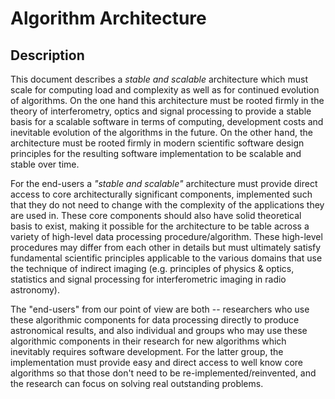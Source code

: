 # Algorithm Architecture

## Description

This document describes a _stable and scalable_ architecture which
must scale for computing load and complexity as well as for continued
evolution of algorithms.  On the one hand this architecture must be
rooted firmly in the theory of interferometry, optics and signal
processing to provide a stable basis for a scalable software in terms
of computing, development costs and inevitable evolution of the
algorithms in the future.  On the other hand, the architecture must be
rooted firmly in modern scientific software design principles for the
resulting software implementation to be scalable and stable over time.

For the end-users a _"stable and scalable"_ architecture must provide
direct access to core architecturally significant components,
implemented such that they do not need to change with the complexity
of the applications they are used in.  These core components should
also have solid theoretical basis to exist, making it possible for the
architecture to be table across a variety of high-level data
processing procedure/algorithm.  These high-level procedures may
differ from each other in details but must ultimately satisfy
fundamental scientific principles applicable to the various domains
that use the technique of indirect imaging (e.g. principles of physics
& optics, statistics and signal processing for interferometric imaging
in radio astronomy).

The "end-users" from our point of view are both -- researchers who use
these algorithmic components for data processing directly to produce
astronomical results, and also individual and groups who may use these
algorithmic components in their research for new algorithms which
inevitably requires software development.  For the latter group, the
implementation must provide easy and direct access to well know core
algorithms so that those don't need to be re-implemented/reinvented,
and the research can focus on solving real outstanding problems.
